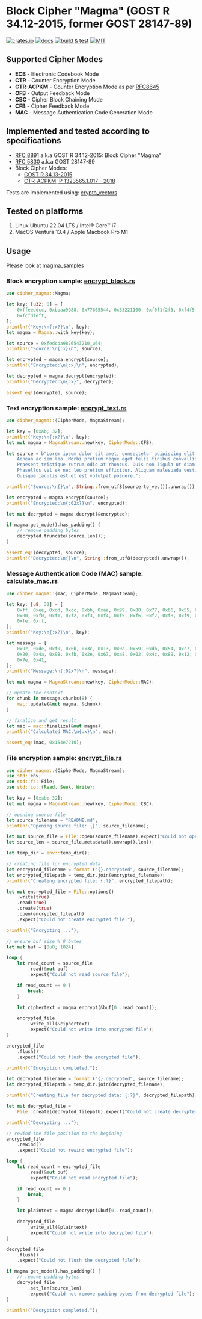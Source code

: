 # Block Cipher "Magma" (GOST R 34.12-2015, former GOST 28147-89)

[![crates.io](https://img.shields.io/crates/v/cipher_magma)](https://crates.io/crates/cipher_magma)
[![docs](https://img.shields.io/docsrs/cipher_magma)](https://docs.rs/cipher_magma)
[![build & test](https://github.com/sheroz/magma/actions/workflows/ci.yml/badge.svg)](https://github.com/sheroz/magma/actions/workflows/ci.yml)
[![MIT](https://img.shields.io/github/license/sheroz/cipher_magma)](https://github.com/sheroz/magma/tree/main/cipher_magma/LICENSE.txt)

## Supported Cipher Modes

* **ECB** - Electronic Codebook Mode
* **CTR** - Counter Encryption Mode
* **CTR-ACPKM** - Counter Encryption Mode as per [RFC8645](https://www.rfc-editor.org/rfc/rfc8645.html)
* **OFB** - Output Feedback Mode
* **CBC** - Cipher Block Chaining Mode
* **CFB** - Cipher Feedback Mode
* **MAC** - Message Authentication Code Generation Mode

## Implemented and tested according to specifications

* [RFC 8891](https://datatracker.ietf.org/doc/html/rfc8891.html) a.k.a GOST R 34.12-2015: Block Cipher "Magma"
* [RFC 5830](https://datatracker.ietf.org/doc/html/rfc5830) a.k.a GOST 28147-89
* Block Cipher Modes:
  * [GOST R 34.13-2015](https://www.tc26.ru/standard/gost/GOST_R_3413-2015.pdf)
  * [CTR-ACPKM, Р 1323565.1.017—2018](https://standartgost.ru/g/%D0%A0_1323565.1.017-2018)

Tests are implemented using: [crypto_vectors](https://crates.io/crates/crypto_vectors)

## Tested on platforms

1. Linux Ubuntu 22.04 LTS / Intel® Core™ i7
2. MacOS Ventura 13.4 / Apple Macbook Pro M1

## Usage

Please look at [magma_samples](https://github.com/sheroz/magma/tree/main/magma_samples/src/samples)

### Block encryption sample: [encrypt_block.rs](https://github.com/sheroz/magma/tree/main/magma_samples/src/samples/encrypt_block.rs)

```rust
use cipher_magma::Magma;

let key: [u32; 8] = [
    0xffeeddcc, 0xbbaa9988, 0x77665544, 0x33221100, 0xf0f1f2f3, 0xf4f5f6f7, 0xf8f9fafb,
    0xfcfdfeff,
];
println!("Key:\n{:x?}\n", key);
let magma = Magma::with_key(key);

let source = 0xfedcba9876543210_u64;
println!("Source:\n{:x}\n", source);

let encrypted = magma.encrypt(source);
println!("Encrypted:\n{:x}\n", encrypted);

let decrypted = magma.decrypt(encrypted);
println!("Decrypted:\n{:x}", decrypted);

assert_eq!(decrypted, source);
```

### Text encryption sample: [encrypt_text.rs](https://github.com/sheroz/magma/tree/main/magma_samples/src/samples/encrypt_text.rs)

```rust
use cipher_magma::{CipherMode, MagmaStream};

let key = [0xab; 32];
println!("Key:\n{:x?}\n", key);
let mut magma = MagmaStream::new(key, CipherMode::CFB);

let source = b"Lorem ipsum dolor sit amet, consectetur adipiscing elit. \
    Aenean ac sem leo. Morbi pretium neque eget felis finibus convallis. \
    Praesent tristique rutrum odio at rhoncus. Duis non ligula ut diam tristique commodo. \
    Phasellus vel ex nec leo pretium efficitur. Aliquam malesuada vestibulum magna. \
    Quisque iaculis est et est volutpat posuere.";

println!("Source:\n{}\n", String::from_utf8(source.to_vec()).unwrap());

let encrypted = magma.encrypt(source);
println!("Encrypted:\n{:02x?}\n", encrypted);

let mut decrypted = magma.decrypt(&encrypted);

if magma.get_mode().has_padding() {
    // remove padding bytes
    decrypted.truncate(source.len());
}

assert_eq!(decrypted, source);
println!("Decrypted:\n{}\n", String::from_utf8(decrypted).unwrap());
```

### Message Authentication Code (MAC) sample: [calculate_mac.rs](https://github.com/sheroz/magma/tree/main/magma_samples/src/samples/calculate_mac.rs)

```rust
use cipher_magma::{mac, CipherMode, MagmaStream};

let key: [u8; 32] = [
    0xff, 0xee, 0xdd, 0xcc, 0xbb, 0xaa, 0x99, 0x88, 0x77, 0x66, 0x55, 0x44, 0x33, 0x22, 0x11,
    0x00, 0xf0, 0xf1, 0xf2, 0xf3, 0xf4, 0xf5, 0xf6, 0xf7, 0xf8, 0xf9, 0xfa, 0xfb, 0xfc, 0xfd,
    0xfe, 0xff,
];
println!("Key:\n{:x?}\n", key);

let message = [
    0x92, 0xde, 0xf0, 0x6b, 0x3c, 0x13, 0x0a, 0x59, 0xdb, 0x54, 0xc7, 0x04, 0xf8, 0x18, 0x9d,
    0x20, 0x4a, 0x98, 0xfb, 0x2e, 0x67, 0xa8, 0x02, 0x4c, 0x89, 0x12, 0x40, 0x9b, 0x17, 0xb5,
    0x7e, 0x41,
];
println!("Message:\n{:02x?}\n", message);

let mut magma = MagmaStream::new(key, CipherMode::MAC);

// update the context
for chunk in message.chunks(8) {
    mac::update(&mut magma, &chunk);
}

// finalize and get result
let mac = mac::finalize(&mut magma);
println!("Calculated MAC:\n{:x}\n", mac);

assert_eq!(mac, 0x154e7210);
```

### File encryption sample: [encrypt_file.rs](https://github.com/sheroz/magma/tree/main/magma_samples/src/samples/encrypt_file.rs)

```rust
use cipher_magma::{CipherMode, MagmaStream};
use std::env;
use std::fs::File;
use std::io::{Read, Seek, Write};

let key = [0xab; 32];
let mut magma = MagmaStream::new(key, CipherMode::CBC);

// opening source file
let source_filename = "README.md";
println!("Opening source file: {}", source_filename);

let mut source_file = File::open(source_filename).expect("Could not open file.");
let source_len = source_file.metadata().unwrap().len();

let temp_dir = env::temp_dir();

// creating file for encrypted data
let encrypted_filename = format!("{}.encrypted", source_filename);
let encrypted_filepath = temp_dir.join(encrypted_filename);
println!("Creating encrypted file: {:?}", encrypted_filepath);

let mut encrypted_file = File::options()
    .write(true)
    .read(true)
    .create(true)
    .open(encrypted_filepath)
    .expect("Could not create encrypted file.");

println!("Encrypting ...");

// ensure buf size % 8 bytes
let mut buf = [0u8; 1024];

loop {
    let read_count = source_file
        .read(&mut buf)
        .expect("Could not read source file");

    if read_count == 0 {
        break;
    }

    let ciphertext = magma.encrypt(&buf[0..read_count]);

    encrypted_file
        .write_all(&ciphertext)
        .expect("Could not write into encrypted file");
}

encrypted_file
    .flush()
    .expect("Could not flush the encrypted file");

println!("Encryption completed.");

let decrypted_filename = format!("{}.decrypted", source_filename);
let decrypted_filepath = temp_dir.join(decrypted_filename);

println!("Creating file for decrypted data: {:?}", decrypted_filepath);

let mut decrypted_file =
    File::create(decrypted_filepath).expect("Could not create decrypted file.");

println!("Decrypting ...");

// rewind the file position to the begining
encrypted_file
    .rewind()
    .expect("Could not rewind encrypted file");

loop {
    let read_count = encrypted_file
        .read(&mut buf)
        .expect("Could not read encrypted file");

    if read_count == 0 {
        break;
    }

    let plaintext = magma.decrypt(&buf[0..read_count]);

    decrypted_file
        .write_all(&plaintext)
        .expect("Could not write into decrypted file");
}

decrypted_file
    .flush()
    .expect("Could not flush the decrypted file");

if magma.get_mode().has_padding() {
    // remove padding bytes
    decrypted_file
        .set_len(source_len)
        .expect("Could not remove padding bytes from decrypted file");
}

println!("Decryption completed.");
```
